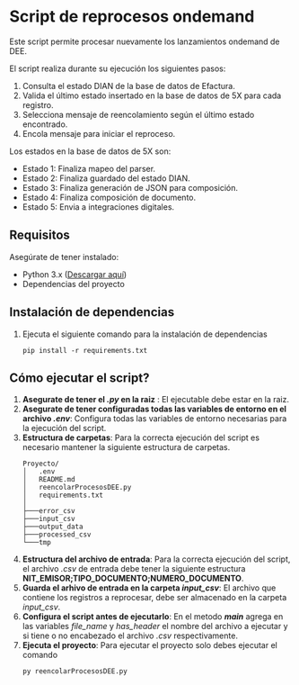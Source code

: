 # Script de reprocesos ondemand

Este script permite procesar nuevamente los lanzamientos ondemand de DEE. 

El script realiza durante su ejecución los siguientes pasos:

1. Consulta el estado DIAN de la base de datos de Efactura.
2. Valida el último estado insertado en la base de datos de 5X para cada registro.
3. Selecciona mensaje de reencolamiento según el último estado encontrado.
4. Encola mensaje para iniciar el reproceso.

Los estados en la base de datos de 5X son:
- Estado 1: Finaliza mapeo del parser.
- Estado 2: Finaliza guardado del estado DIAN.
- Estado 3: Finaliza generación de JSON para composición.
- Estado 4: Finaliza composición de documento.
- Estado 5: Envia a integraciones digitales.

## Requisitos

Asegúrate de tener instalado:

- Python 3.x ([Descargar aquí](https://www.python.org/downloads/))
- Dependencias del proyecto

## Instalación de dependencias

1. Ejecuta el siguiente comando para la instalación de dependencias 

    ```
    pip install -r requirements.txt
    ```

## Cómo ejecutar el script?

1. **Asegurate de tener el *.py* en la raiz** : El ejecutable debe estar en la raiz.
2. **Asegurate de tener configuradas todas las variables de entorno en el archivo *.env***: Configura todas las variables de entorno necesarias para la ejecución del script.
3. **Estructura de carpetas**: Para la correcta ejecución del script es necesario mantener la siguiente estructura de carpetas.
    ```
    Proyecto/
    │   .env
    │   README.md
    │   reencolarProcesosDEE.py
    │   requirements.txt
    │
    ├───error_csv
    ├───input_csv
    ├───output_data
    ├───processed_csv
    └───tmp
    ```
4. **Estructura del archivo de entrada**: Para la correcta ejecución del script, el archivo *.csv* de entrada debe tener la siguiente estructura **NIT_EMISOR;TIPO_DOCUMENTO;NUMERO_DOCUMENTO**. 
5. **Guarda el arhivo de entrada en la carpeta *input_csv***: El archivo que contiene los registros a reprocesar, debe ser almacenado en la carpeta *input_csv*.
6. **Configura el script antes de ejecutarlo**: En el metodo *__main__* agrega en las variables *file_name* y *has_header* el nombre del archivo a ejecutar y si tiene o no encabezado el archivo *.csv* respectivamente.
7. **Ejecuta el proyecto**: Para ejecutar el proyecto solo debes ejecutar el comando
    ```
    py reencolarProcesosDEE.py
    ```
